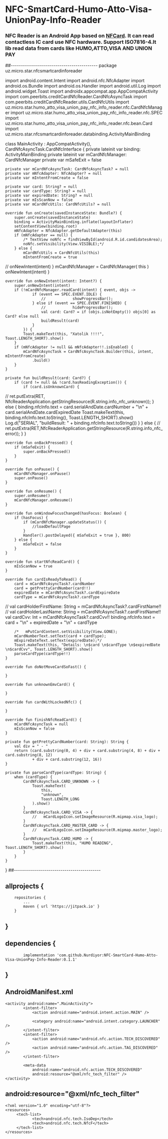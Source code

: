 # NFC-SmartCard-Humo-Atto-Visa-UnionPay-Info-Reader
### NFC Reader is an Android App based on [NFCard](https://github.com/sinpolib/nfcard). It can read contactless IC card use NFC hardware. Support ISO7816-4.It lib read data from cards like HUMO,ATTO,VISA AND UNION PAY 
##-------------------------------------------
package uz.micro.star.nfcsmartcardinforeader

import android.content.Intent
import android.nfc.NfcAdapter
import android.os.Bundle
import android.os.Handler
import android.util.Log
import android.widget.Toast
import androidx.appcompat.app.AppCompatActivity
import com.peerbits.creditCardNfcReader.CardNfcAsyncTask
import com.peerbits.creditCardNfcReader.utils.CardNfcUtils
import uz.micro.star.humo_atto_visa_union_pay_nfc_info_reader.nfc.CardNfcManager
import uz.micro.star.humo_atto_visa_union_pay_nfc_info_reader.nfc.SPEC
import uz.micro.star.humo_atto_visa_union_pay_nfc_info_reader.nfc.bean.Card
import uz.micro.star.nfcsmartcardinforeader.databinding.ActivityMainBinding

class MainActivity : AppCompatActivity(), CardNfcAsyncTask.CardNfcInterface {
    private lateinit var binding: ActivityMainBinding
    private lateinit var mCardNfcManager: CardNfcManager
    private var mSafeExit = false

    private var mCardNfcAsyncTask: CardNfcAsyncTask? = null
    private var mNfcAdapter: NfcAdapter? = null
    private var mIntentFromCreate = false

    private var card: String? = null
    private var cardType: String? = null
    private var expiredDate: String? = null
    private var mIsScanNow = false
    private var mCardNfcUtils: CardNfcUtils? = null

    override fun onCreate(savedInstanceState: Bundle?) {
        super.onCreate(savedInstanceState)
        binding = ActivityMainBinding.inflate(layoutInflater)
        setContentView(binding.root)
        mNfcAdapter = NfcAdapter.getDefaultAdapter(this)
        if (mNfcAdapter == null) {
            /* TextView noNfc = findViewById(android.R.id.candidatesArea);
            noNfc.setVisibility(View.VISIBLE);*/
        } else {
            mCardNfcUtils = CardNfcUtils(this)
            mIntentFromCreate = true
//            onNewIntent(intent)
        }
        mCardNfcManager =
            CardNfcManager(
                this
            )
        onNewIntent(intent)
    }

    override fun onNewIntent(intent: Intent?) {
        super.onNewIntent(intent)
        if (!mCardNfcManager.readCard(intent) { event, objs ->
                if (event == SPEC.EVENT.IDLE) {
                    //            showProgressBar();
                } else if (event == SPEC.EVENT.FINISHED) {
                    //            hideProgressBar();
                    val card: Card? = if (objs.isNotEmpty()) objs[0] as Card? else null
                    buildResult(card)
                }
            }) {
            Toast.makeText(this, "Xatolik !!!!", Toast.LENGTH_SHORT).show()
        }
        if (mNfcAdapter != null && mNfcAdapter!!.isEnabled) {
            mCardNfcAsyncTask = CardNfcAsyncTask.Builder(this, intent, mIntentFromCreate)
                .build()
        }
    }

    private fun buildResult(card: Card?) {
        if (card != null && !card.hasReadingException()) {
            if (card.isUnknownCard) {
//    ret.putExtra(RET, NfcReaderApplication.getStringResource(R.string.info_nfc_unknown));
            } else {
                binding.nfcInfo.text =
                    card.serialAndDate.cardNumber + "\n" + card.serialAndDate.cardExpiredDate
                Toast.makeText(this, binding.nfcInfo.text.toString(), Toast.LENGTH_SHORT).show()
                Log.d("SERIAL", "buildResult: " + binding.nfcInfo.text.toString())
            }
        } else {
//            ret.putExtra(RET,NfcReaderApplication.getStringResource(R.string.info_nfc_error));
        }
    }

    override fun onBackPressed() {
        if (mSafeExit) {
            super.onBackPressed()
        }
    }

    override fun onPause() {
        mCardNfcManager.onPause()
        super.onPause()
    }

    override fun onResume() {
        super.onResume()
        mCardNfcManager.onResume()
    }

    override fun onWindowFocusChanged(hasFocus: Boolean) {
        if (hasFocus) {
            if (mCardNfcManager.updateStatus()) {
                //loadDefaultPage
            }
            Handler().postDelayed({ mSafeExit = true }, 800)
        } else {
            mSafeExit = false
        }
    }

    override fun startNfcReadCard() {
        mIsScanNow = true
    }

    override fun cardIsReadyToRead() {
        card = mCardNfcAsyncTask?.cardNumber
        card = getPrettyCardNumber(card!!)
        expiredDate = mCardNfcAsyncTask?.cardExpireDate
        cardType = mCardNfcAsyncTask?.cardType
//        val cardHolderFirstName: String = mCardNfcAsyncTask?.cardFirstName!!
//        val cardHolderLastName: String = mCardNfcAsyncTask?.cardFirstName!!
        val cardCvv: Int = mCardNfcAsyncTask?.cardCvv!!
        binding.nfcInfo.text =
            card + "\n" + expiredDate + "\n" + cardType


        /*   mPutCardContent.setVisibility(View.GONE);
        mCardNumberText.setText(card + cardType);
        mExpireDateText.setText(expiredDate);*/
        Toast.makeText(this, "Details: \n$card \n$cardType \n$expiredDate \n$cardCvv", Toast.LENGTH_SHORT).show()
        parseCardType(cardType!!)
    }

    override fun doNotMoveCardSoFast() {

    }

    override fun unknownEmvCard() {

    }

    override fun cardWithLockedNfc() {

    }

    override fun finishNfcReadCard() {
        mCardNfcAsyncTask = null
        mIsScanNow = false
    }

    private fun getPrettyCardNumber(card: String): String {
        val div = " - "
        return (card.substring(0, 4) + div + card.substring(4, 8) + div + card.substring(8, 12)
                + div + card.substring(12, 16))
    }

    private fun parseCardType(cardType: String) {
        when (cardType) {
            CardNfcAsyncTask.CARD_UNKNOWN -> {
                Toast.makeText(
                    this,
                    "unknown",
                    Toast.LENGTH_LONG
                ).show()
            }
            CardNfcAsyncTask.CARD_VISA -> {
                //   mCardLogoIcon.setImageResource(R.mipmap.visa_logo);
            }
            CardNfcAsyncTask.CARD_MASTER_CARD -> {
                //   mCardLogoIcon.setImageResource(R.mipmap.master_logo);
            }
            CardNfcAsyncTask.CARD_HUMO -> {
                Toast.makeText(this, "HUMO READING", Toast.LENGTH_SHORT).show()
            }
        }
    }
}
##-------------------------------------------


## allprojects {
		repositories {
			...
			maven { url 'https://jitpack.io' }
		}
## }
  
## dependencies {
	        implementation 'com.github.Nurdiyor:NFC-SmartCard-Humo-Atto-Visa-UnionPay-Info-Reader:0.1.1'
## }

## AndroidManifest.xml
	<activity android:name=".MainActivity">
            <intent-filter>
                <action android:name="android.intent.action.MAIN" />

                <category android:name="android.intent.category.LAUNCHER" />
            </intent-filter>
            <intent-filter>
                <action android:name="android.nfc.action.TECH_DISCOVERED" />
                <action android:name="android.nfc.action.TAG_DISCOVERED" />
            </intent-filter>

            <meta-data
                android:name="android.nfc.action.TECH_DISCOVERED"
                android:resource="@xml/nfc_tech_filter" />
	</activity>
## android:resource="@xml/nfc_tech_filter"
	<?xml version="1.0" encoding="utf-8"?>
	<resources>
   		 <tech-list>
        		<tech>android.nfc.tech.IsoDep</tech>
       			<tech>android.nfc.tech.NfcF</tech>
   		 </tech-list>
	</resources>
##
